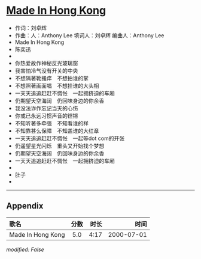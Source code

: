 # [Made In Hong Kong](https://music.163.com/song?id=67557)

* 作词：刘卓辉
* 作曲：人：Anthony Lee 填词人：刘卓辉 编曲人：Anthony Lee
* Made In Hong Kong
* 陈奕迅
* 
* 你热爱故作神秘反光玻璃窗
* 我害怕冷气没有开关的中央
* 不想隔著靴搔痒　不想拍谁的掌
* 不想照著画面唱　不想挂谁的大头相
* 一天天追追赶赶不惆怅　一起拥挤迫的车厢
* 仍期望天空海阔　仍回味身边的你余香
* 我没法诈作忘记当天的心伤
* 你或已永远习惯声音的铿锵
* 不知听著多牵强　不知看谁的样
* 不知靠甚么保障　不知盖谁的大红章
* 一天天追追赶赶不惆怅　一起等dot com的开张
* 仍遥望星光闪烁　重头又开始找个梦想
* 仍期望天空海阔　仍回味身边的你余香
* 一天天追追赶赶不惆怅　一起拥挤迫的车厢
* 
* 肚子
* 


---

## Appendix

|歌名|分数|时长|时间|
|:---|:---:|---:|---:|
|Made In Hong Kong|5.0|4:17|2000-07-01

*modified: False*